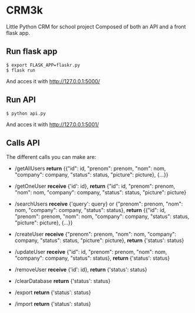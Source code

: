# CRM3k
Little Python CRM for school project
Composed of both an API and a front flask app.

Run flask app
-------

	$ export FLASK_APP=flaskr.py
	$ flask run
	
And acces it with http://127.0.0.1:5000/
  
  
Run API
-------

	$ python api.py

And acces it with http://127.0.0.1:5001/

Calls API
-------

The different calls you can make are:

* /getAllUsers	**return** {{"id": id, "prenom": prenom, "nom": nom, "company": company, "status": status, "picture": picture}, {...}}

* /getOneUser	**receive** {'id': id}, **return** {"id": id, "prenom": prenom, "nom": nom, "company": company, "status": status, "picture": picture}

* /searchUsers **receive** {'query': query} or {"prenom": prenom, "nom": nom, "company": company, "status": status}, **return** {{"id": id, "prenom": prenom, "nom": nom, "company": company, "status": status, "picture": picture}, {...}}

* /createUser **receive** {"prenom": prenom, "nom": nom, "company": company, "status": status, "picture": picture}, **return** {'status': status}

* /updateUser **receive** {"id": id, "prenom": prenom, "nom": nom, "company": company, "status": status}, **return** {'status': status}

* /removeUser **receive** {'id': id}, **return** {'status': status}

* /clearDatabase **return** {'status': status}

* /export **return** {'status': status}

* /import **return** {'status': status}

